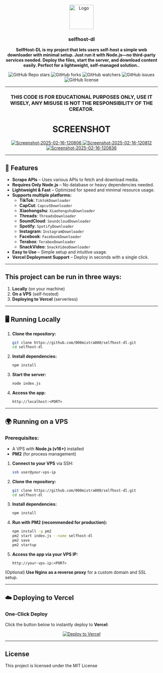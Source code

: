 <div align='center'>

<br />
<div align="center">
  <a href="https://i.ibb.co.com/dzwGWVw/download.png">
    <img src="https://i.ibb.co.com/dzwGWVw/download.png" alt="Logo" width="80" height="80">
  </a>

  <h3 align="center">selfhost-dl</h3>

  <p align="center">
    <strong>SelfHost-DL is my project that lets users self-host a simple web downloader with minimal setup. Just run it with Node.js—no third-party services needed. Deploy the files, start the server, and download content easily. Perfect for a lightweight, self-managed solution..</strong>
  </p>
</div>



<div align='center'>

![GitHub Repo stars](https://img.shields.io/github/stars/000mistra000/selfhost-dl?style=for-the-badge)
![GitHub forks](https://img.shields.io/github/forks/000mistra000/selfhost-dl?style=for-the-badge)
![GitHub watchers](https://img.shields.io/github/watchers/000mistra000/selfhost-dl?style=for-the-badge)
![GitHub issues](https://img.shields.io/github/issues/000mistra000/selfhost-dl?style=for-the-badge)
![GitHub license](https://img.shields.io/github/license/000mistra000/selfhost-dl?style=for-the-badge)

---------------
### **THIS CODE IS FOR EDUCATIONAL PURPOSES ONLY, USE IT WISELY, ANY MISUSE IS NOT THE RESPONSIBILITY OF THE CREATOR.**  

# SCREENSHOT

</div>

<p align="center">
  <a href="https://ibb.co/j9scmGHy">
    <img src="https://i.ibb.co/HL3W6YXt/Screenshot-2025-02-16-120806.png" alt="Screenshot-2025-02-16-120806" border="0">
  </a>
  <a href="https://ibb.co/5XWt9LcD">
    <img src="https://i.ibb.co/PsZ3YgCp/Screenshot-2025-02-16-120812.png" alt="Screenshot-2025-02-16-120812" border="0">
  </a>
  <a href="https://ibb.co/ZRjYJPsg">
    <img src="https://i.ibb.co/5X0n9yDj/Screenshot-2025-02-16-120836.png" alt="Screenshot-2025-02-16-120836" border="0">
  </a>
</p>
</div>

---------------

## 🚀 Features
- **Scrape APIs** – Uses various APIs to fetch and download media.  
- **Requires Only Node.js** – No database or heavy dependencies needed.  
- **Lightweight & Fast** – Optimized for speed and minimal resource usage.  
- **Supports multiple platforms:**
  - **TikTok**: `TiktokDownloader`
  - **CapCut**: `CapcutDownloader`
  - **Xiaohongshu**: `XiaohongshuDownloader`
  - **Threads**: `ThreadsDownloader`
  - **SoundCloud**: `SoundcloudDownloader`
  - **Spotify**: `SpotifyDownloader`
  - **Instagram**: `InstagramDownloader`
  - **Facebook**: `FacebookDownloader`
  - **Terabox**: `TeraboxDownloader`
  - **SnackVideo**: `SnackVideoDownloader`
- **Easy to Use** – Simple setup and intuitive usage.  
- **Vercel Deployment Support** – Deploy in seconds with a single click.  

---------------
## This project can be run in three ways:
1. **Locally** (on your machine)
2. **On a VPS** (self-hosted)
3. **Deploying to Vercel** (serverless)

---

## 🖥️ Running Locally

1. **Clone the repository:**
   ```sh
   git clone https://github.com/000mistra000/selfhost-dl.git
   cd selfhost-dl
   ```

2. **Install dependencies:**
   ```sh
   npm install
   ```

3. **Start the server:**
   ```sh
   node index.js
   ```

4. **Access the app:**
   ```
   http://localhost:<PORT>
   ```

---

## 🌍 Running on a VPS

### Prerequisites:
- A VPS with **Node.js (v16+)** installed
- **PM2** (for process management)

1. **Connect to your VPS** via SSH:
   ```sh
   ssh user@your-vps-ip
   ```

2. **Clone the repository:**
   ```sh
   git clone https://github.com/000mistra000/selfhost-dl.git
   cd selfhost-dl
   ```

3. **Install dependencies:**
   ```sh
   npm install
   ```

4. **Run with PM2 (recommended for production):**
   ```sh
   npm install -g pm2
   pm2 start index.js --name selfhost-dl
   pm2 save
   pm2 startup
   ```

5. **Access the app via your VPS IP:**
   ```
   http://your-vps-ip:<PORT>
   ```

(Optional) **Use Nginx as a reverse proxy** for a custom domain and SSL setup.

---

## ☁️ Deploying to Vercel

### **One-Click Deploy**
Click the button below to instantly deploy to **Vercel**:

<p align="center">
  <a href="https://vercel.com/new/clone?repository-url=https://github.com/000mistra000/selfhost-dl">
    <img src="https://vercel.com/button" alt="Deploy to Vercel"/>
  </a>
</p>

---
## License
This project is licensed under the MIT License

